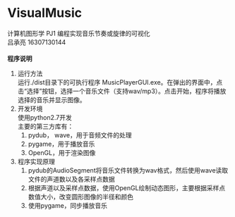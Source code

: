 # VisualMusic
计算机图形学 PJ1 编程实现音乐节奏或旋律的可视化\
吕承亮 16307130144 \
\
**程序说明** 
1. 运行方法 \
    运行./dist目录下的可执行程序 MusicPlayerGUI.exe。在弹出的界面中，点击“选择”按钮，选择一个音乐文件（支持wav/mp3）。点击开始，程序将播放选择的音乐并显示图像。
2. 开发环境 \
    使用python2.7开发 \
    主要的第三方库有：
    1) pydub， wave，用于音频文件的处理
    2) pygame，用于播放音乐
    3) OpenGL，用于渲染图像
3. 程序实现原理
    1) pydub的AudioSegment将音乐文件转换为wav格式，然后使用wave读取文件的声道数以及各采样点数据
    2) 根据声道以及采样点数据，使用OpenGL绘制动态图形，主要根据采样点数值大小，改变圆形图像的半径和颜色
    3) 使用pygame，同步播放音乐